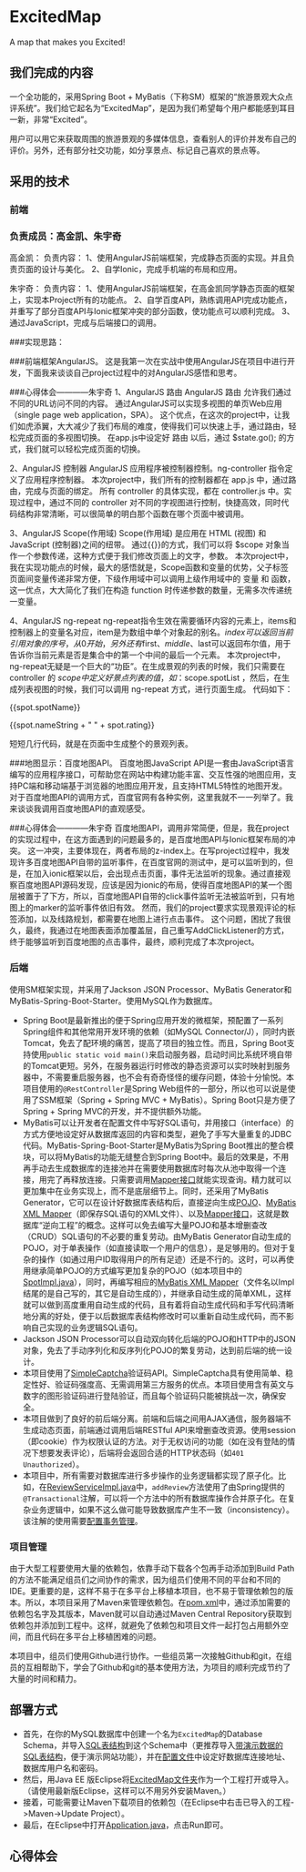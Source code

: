 # ExcitedMap
A map that makes you Excited!
## 我们完成的内容
一个全功能的，采用Spring Boot + MyBatis（下称SM）框架的“旅游景观大众点评系统”。我们给它起名为“ExcitedMap”，是因为我们希望每个用户都能感到耳目一新，非常“Excited”。

用户可以用它来获取周围的旅游景观的多媒体信息，查看别人的评价并发布自己的评价。另外，还有部分社交功能，如分享景点、标记自己喜欢的景点等。
## 采用的技术
### 前端
### 负责成员：高金凯、朱宇奇
高金凯：
负责内容：
1、使用AngularJS前端框架，完成静态页面的实现。并且负责页面的设计与美化。
2、自学Ionic，完成手机端的布局和应用。

朱宇奇：
负责内容：
1、使用AngularJS前端框架，在高金凯同学静态页面的框架上，实现本Project所有的功能点。
2、自学百度API，熟练调用API完成功能点，并重写了部分百度API与Ionic框架冲突的部分函数，使功能点可以顺利完成。
3、通过JavaScript，完成与后端接口的调用。

###实现思路：

###前端框架AngularJS。
这是我第一次在实战中使用AngularJS在项目中进行开发，下面我来谈谈自己project过程中的对AngularJS感悟和思考。

###心得体会————朱宇奇
1、AngularJS 路由
AngularJS 路由 允许我们通过不同的URL访问不同的内容。
通过AngularJS可以实现多视图的单页Web应用（single page web application，SPA）。
这个优点，在这次的project中，让我们如虎添翼，大大减少了我们布局的难度，使得我们可以快速上手，通过路由，轻松完成页面的多视图切换。
在app.js中设定好 路由 以后，通过 $state.go(); 的方式，我们就可以轻松完成页面的切换。

2、AngularJS 控制器
AngularJS 应用程序被控制器控制。ng-controller 指令定义了应用程序控制器。
本次project中，我们所有的控制器都在 app.js 中，通过路由，完成与页面的绑定。
所有 controller 的具体实现，都在 controller.js 中。实现过程中，通过不同的 controller 对不同的字视图进行控制，快捷高效，同时代码结构非常清晰，可以很简单的明白那个函数在哪个页面中被调用。

3、AngularJS Scope(作用域)
Scope(作用域) 是应用在 HTML (视图) 和 JavaScript (控制器)之间的纽带。
通过{{}}的方式，我们可以将 $scope 对象当作一个参数传递，这种方式便于我们修改页面上的文字，参数。
本次project中，我在实现功能点的时候，最大的感悟就是，Scope函数和变量的优势，父子标签页面间变量传递非常方便，下级作用域中可以调用上级作用域中的 变量 和 函数，这一优点，大大简化了我们在构造 function 时传递参数的数量，无需多次传递统一变量。

4、AngularJS ng-repeat
ng-repeat指令生效在需要循环内容的元素上，items和控制器上的变量名对应，item是为数组中单个对象起的别名。$index可以返回当前引用对象的序号，从0开始，另外还有$first、$middle、$last可以返回布尔值，用于告诉你当前元素是否是集合中的第一个中间的最后一个元素。
本次project中，ng-repeat无疑是一个巨大的“功臣”。在生成景观的列表的时候，我们只需要在 controller 的 $scope 中定义好景点列表的值，如：$scope.spotList ，然后，在生成列表视图的时候，我们可以调用 ng-repeat 方式，进行页面生成。
代码如下：
<ion-view>
    <ion-content class="padding">
        <ion-item class="item item-avatar" ng-repeat="spot in spotList" ng-click="goSpot(spot)">
            <p>{{spot.spotName}}</p>
            <p>{{spot.nameString + " " + spot.rating}}</p>
        </ion-item>
    </ion-content>
</ion-view>
短短几行代码，就是在页面中生成整个的景观列表。

###地图显示：百度地图API。
百度地图JavaScript API是一套由JavaScript语言编写的应用程序接口，可帮助您在网站中构建功能丰富、交互性强的地图应用，支持PC端和移动端基于浏览器的地图应用开发，且支持HTML5特性的地图开发。
对于百度地图API的调用方式，百度官网有各种实例，这里我就不一一列举了。我来谈谈我调用百度地图API的直观感受。

###心得体会————朱宇奇
百度地图API，调用非常简便，但是，我在project的实现过程中，在这方面遇到的问题最多的，是百度地图API与Ionic框架布局的冲突。
这一冲突，主要体现在，两者布局的z-index上。在写project过程中，我发现许多百度地图API自带的监听事件，在百度官网的测试中，是可以监听到的，但是，在加入ionic框架以后，会出现点击页面，事件无法监听的现象。通过直接观察百度地图API源码发现，应该是因为ionic的布局，使得百度地图API的某一个图层被置于了下方，所以，百度地图API自带的click事件监听无法被监听到，只有地图上的marker的监听事件依旧有效。
然而，我们的project要求实现景观评论的标签添加，以及线路规划，都需要在地图上进行点击事件。
这个问题，困扰了我很久，最终，我通过在地图表面添加覆盖层，自己重写AddClickListener的方式，终于能够监听到百度地图的点击事件，最终，顺利完成了本次project。

### 后端
使用SM框架实现，并采用了Jackson JSON Processor、MyBatis Generator和MyBatis-Spring-Boot-Starter。使用MySQL作为数据库。
+ Spring Boot是最新推出的便于Spring应用开发的微框架，预配置了一系列Spring组件和其他常用开发环境的依赖（如MySQL Connector/J），同时内嵌Tomcat，免去了配环境的痛苦，提高了项目的独立性。而且，Spring Boot支持使用`public static void main()`来启动服务器，启动时间比系统环境自带的Tomcat更短。另外，在服务器运行时修改的静态资源可以实时映射到服务器中，不需要重启服务器，也不会有奇奇怪怪的缓存问题，体验十分愉悦。本项目使用的`@RestController`是Spring Web组件的一部分，所以也可以说是使用了SSM框架（Spring + Spring MVC + MyBatis）。Spring Boot只是方便了Spring + Spring MVC的开发，并不提供额外功能。
+ MyBatis可以让开发者在配置文件中写好SQL语句，并用接口（interface）的方式方便地设定好从数据库返回的内容和类型，避免了手写大量重复的JDBC代码。MyBatis-Spring-Boot-Starter是MyBatis为Spring Boot推出的整合模块，可以将MyBatis的功能无缝整合到Spring Boot中。最后的效果是，不用再手动去生成数据库的连接池并在需要使用数据库时每次从池中取得一个连接，用完了再释放连接。只需要调用[Mapper接口](./ExcitedMap/src/main/java/com/excitedmap/dao)就能实现查询。精力就可以更加集中在业务实现上，而不是底层细节上。同时，还采用了MyBatis Generator，它可以在设计好数据库表结构后，直接逆向生成[POJO](./ExcitedMap/src/main/java/com/excitedmap/pojo)、[MyBatis XML Mapper](./ExcitedMap/src/main/java/com/excitedmap/mapping)（即保存SQL语句的XML文件）、以及[Mapper接口](./ExcitedMap/src/main/java/com/excitedmap/dao)，这就是数据库“逆向工程”的概念。这样可以免去编写大量POJO和基本增删查改（CRUD）SQL语句的不必要的重复劳动。由MyBatis Generator自动生成的POJO，对于单表操作（如直接读取一个用户的信息），是足够用的。但对于复杂的操作（如通过用户ID取得用户的所有足迹）还是不行的。这时，可以再使用继承简单POJO的方式编写更加复杂的POJO（如本项目中的[SpotImpl.java](./ExcitedMap/src/main/java/com/excitedmap/pojo/SpotImpl.java)），同时，再编写相应的[MyBatis XML Mapper](./ExcitedMap/src/main/java/com/excitedmap/mapping)（文件名以Impl结尾的是自己写的，其它是自动生成的），并继承自动生成的简单XML，这样就可以做到高度重用自动生成的代码，且有着将自动生成代码和手写代码清晰地分离的好处，便于以后数据库表结构修改时可以重新自动生成代码，而不影响自己实现的业务逻辑SQL语句。
+ Jackson JSON Processor可以自动双向转化后端的POJO和HTTP中的JSON对象，免去了手动序列化和反序列化POJO的繁复劳动，达到前后端的统一设计。
+ 本项目使用了[SimpleCaptcha](http://simplecaptcha.sourceforge.net/)验证码API。SimpleCaptcha具有使用简单、稳定性好、验证码强度高、无需调用第三方服务的优点。本项目使用含有英文与数字的图形验证码进行登陆验证，而且每个验证码只能被挑战一次，确保安全。
+ 本项目做到了良好的前后端分离。前端和后端之间用AJAX通信，服务器端不生成动态页面，前端通过调用后端RESTful API来增删查改资源。使用session（即cookie）作为权限认证的方法。对于无权访问的功能（如在没有登陆的情况下想要发表评论），后端将会返回合适的HTTP状态码（如`401 Unauthorized`）。
+ 本项目中，所有需要对数据库进行多步操作的业务逻辑都实现了原子化。比如，在[ReviewServiceImpl.java](./ExcitedMap/src/main/java/com/excitedmap/service/impl/ReviewServiceImpl.java#L41)中，`addReview`方法使用了由Spring提供的`@Transactional`注解，可以将一个方法中的所有数据库操作合并原子化。在复杂业务逻辑中，如果不这么做可能导致数据库产生不一致（inconsistency）。该注解的使用需要[配置事务管理](./ExcitedMap/src/main/resources/spring-mybatis.xml#L53)。

### 项目管理
由于大型工程要使用大量的依赖包，依靠手动下载各个包再手动添加到Build Path的方法不能满足组员们之间协作的需求，因为组员们使用不同的平台和不同的IDE。更重要的是，这样不易于在多平台上移植本项目，也不易于管理依赖包的版本。所以，本项目采用了Maven来管理依赖包。在[pom.xml](./ExcitedMap/pom.xml)中，通过添加需要的依赖包名字及其版本，Maven就可以自动通过Maven Central Repository获取到依赖包并添加到工程中。这样，就避免了依赖包和项目文件一起打包占用额外空间，而且代码在多平台上移植困难的问题。

本项目中，组员们使用Github进行协作。一些组员第一次接触Github和git，在组员的互相帮助下，学会了Github和git的基本使用方法，为项目的顺利完成节约了大量的时间和精力。

## 部署方式
+ 首先，在你的MySQL数据库中创建一个名为`ExcitedMap`的Database Schema，并导入[SQL表结构](./ExcitedMap.sql)到这个Schema中（更推荐导入[带演示数据的SQL表结构](./ExcitedMapWithData.sql)，便于演示网站功能），并在[配置文件](./ExcitedMap/src/main/resources/jdbc.properties)中设定好数据库连接地址、数据库用户名和密码。
+ 然后，用Java EE 版Eclipse将[ExcitedMap文件夹](./ExcitedMap)作为一个工程打开或导入。（请使用最新版Eclipse，这样可以不用另外安装Maven。）
+ 接着，可能需要让Maven下载项目的依赖包（在Eclipse中右击已导入的工程->Maven->Update Project）。
+ 最后，在Eclipse中打开[Application.java](./ExcitedMap/src/main/java/com/excitedmap/Application.java)，点击Run即可。

## 心得体会
